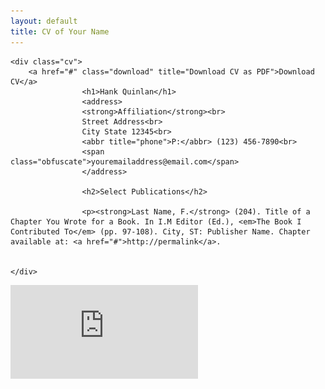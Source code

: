 ```yaml
---
layout: default
title: CV of Your Name
---
```


	<div class="cv">
		<a href="#" class="download" title="Download CV as PDF">Download CV</a>			
					<h1>Hank Quinlan</h1>
					<address>
					<strong>Affiliation</strong><br>
					Street Address<br>
					City State 12345<br>
					<abbr title="phone">P:</abbr> (123) 456-7890<br>
					<span class="obfuscate">youremailaddress@email.com</span>
					</address>

					<h2>Select Publications</h2>

					<p><strong>Last Name, F.</strong> (204). Title of a Chapter You Wrote for a Book. In I.M Editor (Ed.), <em>The Book I Contributed To</em> (pp. 97-108). City, ST: Publisher Name. Chapter available at: <a href="#">http://permalink</a>.


	</div>
	
	
![Jetpacktocat](https://github.com/TonyAlarcon/TonyAlarcon.github.io/blob/master/images/Resume_Alarcon_Pedro.pdf)


